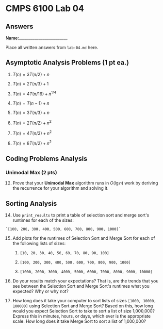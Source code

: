 # CMPS 6100 Lab 04
## Answers

**Name:**_________________________


Place all written answers from `lab-04.md` here.

## Asymptotic Analysis Problems (1 pt ea.)

1. $T(n) = 3T(n/2) + n$



2. $T(n) = 2T(n/3) + 1$



3. $T(n) = 4T(n/16) + n^{1/4}$



4. $T(n) = T(n-1) + n$



5. $T(n) = 3T(n/3) + n$



6. $T(n) = 2T(n/2) + n^2$



7. $T(n) = 4T(n/2) + n^2$



8. $T(n) = 8T(n/2) + n^2$



## Coding Problems Analysis

### Unimodal Max (2 pts)

12. Prove that your **Unimodal Max** algorithm runs in $O(\lg n)$ work by deriving the recurrence for your algorithm and solving it.

## Sorting Analysis

14.  Use `print_results` to print a table of selection sort and merge sort's runtimes for each of the sizes: 

    `[100, 200, 300, 400, 500, 600, 700, 800, 900, 1000]`

15. Add plots for the runtimes of Selection Sort and Merge Sort for each of the following lists of sizes:

    1. `[10, 20, 30, 40, 50, 60, 70, 80, 90, 100]`

    2. `[100, 200, 300, 400, 500, 600, 700, 800, 900, 1000]`

    3. `[1000, 2000, 3000, 4000, 5000, 6000, 7000, 8000, 9000, 10000]`

16. Do your results match your expectations? That is, are the trends that you see between the Selection Sort and Merge Sort's runtimes what you expected? Why or why not?

17. How long does it take your computer to sort lists of sizes `[1000, 10000, 100000]` using Selection Sort and Merge Sort? Based on this, how long would you expect Selection Sort to take to sort a list of size 1,000,000? Express this in minutes, hours, or days, which ever is the appropriate scale. How long does it take Merge Sort to sort a list of 1,000,000?